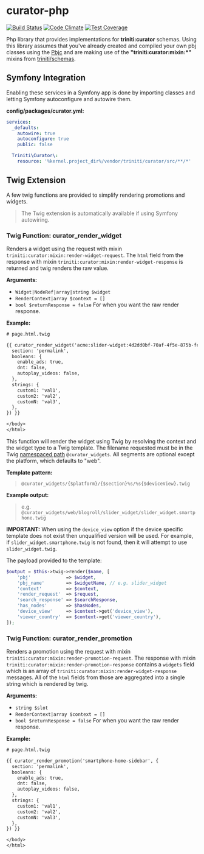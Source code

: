 curator-php
=============

[![Build Status](https://api.travis-ci.org/triniti/curator-php.svg)](https://travis-ci.org/triniti/curator-php)
[![Code Climate](https://codeclimate.com/github/triniti/curator-php/badges/gpa.svg)](https://codeclimate.com/github/triniti/curator-php)
[![Test Coverage](https://codeclimate.com/github/triniti/curator-php/badges/coverage.svg)](https://codeclimate.com/github/triniti/curator-php/coverage)

Php library that provides implementations for __triniti:curator__ schemas. Using this library assumes that you've already created and compiled your own pbj classes using the [Pbjc](https://github.com/gdbots/pbjc-php) and are making use of the __"triniti:curator:mixin:*"__ mixins from [triniti/schemas](https://github.com/triniti/schemas).


## Symfony Integration
Enabling these services in a Symfony app is done by importing classes and letting Symfony autoconfigure and autowire them.

__config/packages/curator.yml:__

```yaml
services:
  _defaults:
    autowire: true
    autoconfigure: true
    public: false

  Triniti\Curator\:
    resource: '%kernel.project_dir%/vendor/triniti/curator/src/**/*'

```


## Twig Extension
A few twig functions are provided to simplify rendering promotions and widgets.

> The Twig extension is automatically available if using Symfony autowiring.

### Twig Function: curator_render_widget
Renders a widget using the request with mixin `triniti:curator:mixin:render-widget-request`. The `html` field from the response with mixin `triniti:curator:mixin:render-widget-response` is returned and twig renders the raw value.

__Arguments:__

+ `Widget|NodeRef|array|string $widget`
+ `RenderContext|array $context = []`
+ `bool $returnResponse = false` For when you want the raw render response.

__Example:__

```txt
# page.html.twig

{{ curator_render_widget('acme:slider-widget:4d2dd0bf-70af-4f5e-875b-fcd7db73fb78', {
  section: 'permalink',
  booleans: {
    enable_ads: true,
    dnt: false,
    autoplay_videos: false,
  },
  strings: {
    custom1: 'val1',
    custom2: 'val2',
    customN: 'val3',
  },
}) }}

</body>
</html>
```

This function will render the widget using Twig by resolving the context and the widget type to a Twig template.  The filename requested must be in the Twig [namespaced path](http://symfony.com/doc/current/templating/namespaced_paths.html) `@curator_widgets`.  All segments are optional except the platform, which defaults to "web".

__Template pattern:__
> `@curator_widgets/{$platform}/{$section}%s/%s{$deviceView}.twig`

__Example output:__
> e.g. `@curator_widgets/web/blogroll/slider_widget/slider_widget.smartphone.twig`

__IMPORTANT:__ When using the `device_view` option if the device specific template does not exist then unqualified version will be used.  For example, if `slider_widget.smartphone.twig` is not found, then it will attempt to use `slider_widget.twig`.

The payload provided to the template:

```php
$output = $this->twig->render($name, [
    'pbj'             => $widget,
    'pbj_name'        => $widgetName, // e.g. slider_widget
    'context'         => $context,
    'render_request'  => $request,
    'search_response' => $searchResponse,
    'has_nodes'       => $hasNodes,
    'device_view'     => $context->get('device_view'),
    'viewer_country'  => $context->get('viewer_country'),
]);
```

### Twig Function: curator_render_promotion
Renders a promotion using the request with mixin `triniti:curator:mixin:render-promotion-request`. The response with mixin `triniti:curator:mixin:render-promotion-response` contains a `widgets` field which is an array of `triniti:curator:mixin:render-widget-response` messages.  All of the `html` fields from those are aggregated into a single string which is rendered by twig.

__Arguments:__

+ `string $slot`
+ `RenderContext|array $context = []`
+ `bool $returnResponse = false` For when you want the raw render response.


__Example:__

```txt
# page.html.twig

{{ curator_render_promotion('smartphone-home-sidebar', {
  section: 'permalink',
  booleans: {
    enable_ads: true,
    dnt: false,
    autoplay_videos: false,
  },
  strings: {
    custom1: 'val1',
    custom2: 'val2',
    customN: 'val3',
  },
}) }}

</body>
</html>
```
